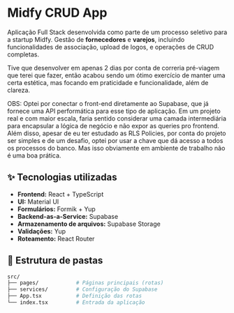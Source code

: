 # Midfy CRUD App

Aplicação Full Stack desenvolvida como parte de um processo seletivo para a startup Midfy. Gestão de **fornecedores** e **varejos**, incluindo funcionalidades de associação, upload de logos, e operações de CRUD completas.

Tive que desenvolver em apenas 2 dias por conta de correria pré-viagem que terei que fazer, então acabou sendo um ótimo exercício de manter uma certa estética, mas focando em praticidade e funcionalidade, além de clareza.

OBS: Optei por conectar o front-end diretamente ao Supabase, que já fornece uma API performática para esse tipo de aplicação. 
Em um projeto real e com maior escala, faria sentido considerar uma camada intermediária para encapsular a lógica de negócio e não expor as queries pro frontend.
Além disso, apesar de eu ter estudado as RLS Policies, por conta do projeto ser simples e de um desafio, optei por usar a chave que dá acesso a todos os processos do banco. Mas isso obviamente em ambiente de trabalho não é uma boa prática.

## ✨ Tecnologias utilizadas

- **Frontend:** React + TypeScript
- **UI:** Material UI
- **Formulários:** Formik + Yup
- **Backend-as-a-Service:** Supabase
- **Armazenamento de arquivos:** Supabase Storage
- **Validações:** Yup
- **Roteamento:** React Router

## 📁 Estrutura de pastas

```bash
src/
├── pages/            # Páginas principais (rotas)
├── services/         # Configuração do Supabase
├── App.tsx           # Definição das rotas
└── index.tsx         # Entrada da aplicação
